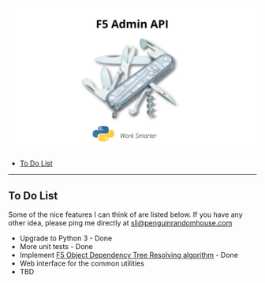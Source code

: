 [![image](/images/f5_logo.png)](https://git.us.randomhouse.com/sli/f5)
=====================
- [To Do List](#to-do-list)

---

## To Do List
Some of the nice features I can think of are listed below. If you have any other idea, please ping me directly at [sli@penguinrandomhouse.com](mailto:sli@penguinrandomhouse.com)

* Upgrade to Python 3 - Done
* More unit tests - Done
* Implement [F5 Object Dependency Tree Resolving algorithm](/TREE.md) - Done
* Web interface for the common utilities
* TBD
